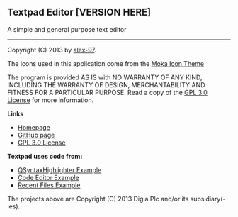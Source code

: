 ## Textpad Editor [VERSION HERE]
A simple and general purpose text editor

---

Copyright (C) 2013 by [alex-97](mailto:alex_sr97@outlook.com).

The icons used in this application come from the [Moka Icon Theme](https://launchpad.net/moka-icon-theme)

The program is provided AS IS with NO WARRANTY OF ANY KIND, INCLUDING THE WARRANTY OF DESIGN, MERCHANTABILITY AND FITNESS FOR A PARTICULAR PURPOSE. Read a copy of the [GPL 3.0 License](http://www.gnu.org/licenses/gpl-3.0.txt) for more information.

**Links**

+ [Homepage](http://textpad-editor.sf.net)
+ [GitHub page](http://alex-97.github.io/textpad-editor)
+ [GPL 3.0 License](http://www.gnu.org/licenses/gpl-3.0.txt) 

**Textpad uses code from:**

+ [QSyntaxHighlighter Example](http://harmattan-dev.nokia.com/docs/library/html/qt4/qsyntaxhighlighter.html)
+ [Code Editor Example](http://harmattan-dev.nokia.com/docs/library/html/qt4/widgets-codeeditor.html)
+ [Recent Files Example](http://qt-project.org/doc/qt-4.8/mainwindows-recentfiles.html)

The projects above are Copyright (C) 2013 Digia Plc and/or its subsidiary(-ies).